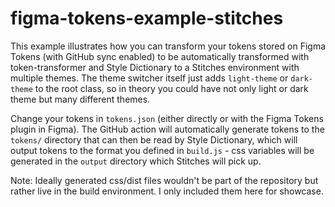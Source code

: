 # figma-tokens-example-stitches

This example illustrates how you can transform your tokens stored on Figma Tokens (with GitHub sync enabled) to be automatically transformed with token-transformer and Style Dictionary to a Stitches environment with multiple themes. The theme switcher itself just adds `light-theme` or `dark-theme` to the root class, so in theory you could have not only light or dark theme but many different themes.

Change your tokens in `tokens.json` (either directly or with the Figma Tokens plugin in Figma). The GitHub action will automatically generate tokens to the `tokens/` directory that can then be read by Style Dictionary, which will output tokens to the format you defined in `build.js` - css variables will be generated in the `output` directory which Stitches will pick up.

Note: Ideally generated css/dist files wouldn't be part of the repository but rather live in the build environment. I only included them here for showcase.
